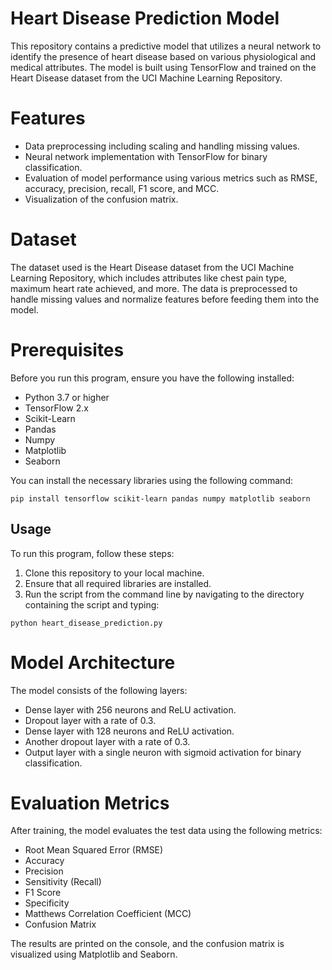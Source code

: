 # Heart Disease Prediction Model

This repository contains a predictive model that utilizes a neural network to identify the presence of heart disease based on various physiological and medical attributes. The model is built using TensorFlow and trained on the Heart Disease dataset from the UCI Machine Learning Repository.

# Features

- Data preprocessing including scaling and handling missing values.
- Neural network implementation with TensorFlow for binary classification.
- Evaluation of model performance using various metrics such as RMSE, accuracy, precision, recall, F1 score, and MCC.
- Visualization of the confusion matrix.

# Dataset

The dataset used is the Heart Disease dataset from the UCI Machine Learning Repository, which includes attributes like chest pain type, maximum heart rate achieved, and more. The data is preprocessed to handle missing values and normalize features before feeding them into the model.

# Prerequisites

Before you run this program, ensure you have the following installed:
- Python 3.7 or higher
- TensorFlow 2.x
- Scikit-Learn
- Pandas
- Numpy
- Matplotlib
- Seaborn

You can install the necessary libraries using the following command:

```
pip install tensorflow scikit-learn pandas numpy matplotlib seaborn
```

## Usage

To run this program, follow these steps:
1. Clone this repository to your local machine.
2. Ensure that all required libraries are installed.
3. Run the script from the command line by navigating to the directory containing the script and typing:

```
python heart_disease_prediction.py
```

# Model Architecture

The model consists of the following layers:
- Dense layer with 256 neurons and ReLU activation.
- Dropout layer with a rate of 0.3.
- Dense layer with 128 neurons and ReLU activation.
- Another dropout layer with a rate of 0.3.
- Output layer with a single neuron with sigmoid activation for binary classification.

# Evaluation Metrics

After training, the model evaluates the test data using the following metrics:
- Root Mean Squared Error (RMSE)
- Accuracy
- Precision
- Sensitivity (Recall)
- F1 Score
- Specificity
- Matthews Correlation Coefficient (MCC)
- Confusion Matrix

The results are printed on the console, and the confusion matrix is visualized using Matplotlib and Seaborn.